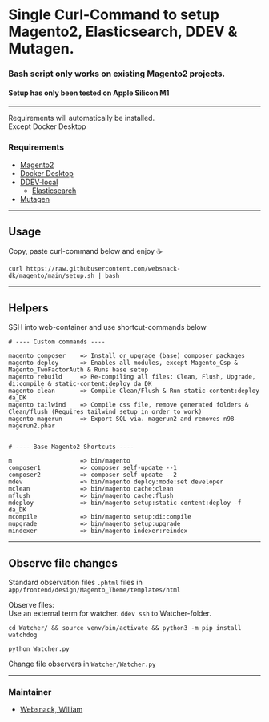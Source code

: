# Single Curl-Command to setup Magento2, Elasticsearch, DDEV & Mutagen.

### Bash script only works on existing Magento2 projects.
#### Setup has only been tested on Apple Silicon M1

---

Requirements will automatically be installed.  
Except Docker Desktop

### Requirements

- [Magento2](https://github.com/magento/magento2) 
- [Docker Desktop](https://docs.docker.com/docker-for-mac/apple-m1/)
- [DDEV-local](https://ddev.readthedocs.io/en/stable/)
    - [Elasticsearch](https://www.elastic.co/)
- [Mutagen](https://mutagen.io/)

---

## Usage
Copy, paste curl-command below and enjoy ☕
```bashpro shell script
curl https://raw.githubusercontent.com/websnack-dk/magento/main/setup.sh | bash
```
--- 

## Helpers
SSH into web-container and use shortcut-commands below

```bashpro shell script
# ---- Custom commands ---- 

magento composer    => Install or upgrade (base) composer packages  
magento deploy      => Enables all modules, except Magento_Csp & Magento_TwoFactorAuth & Runs base setup 
magento rebuild     => Re-compiling all files: Clean, Flush, Upgrade, di:compile & static-content:deploy da_DK  
magento clean       => Compile Clean/Flush & Run static-content:deploy da_DK 
magento tailwind    => Compile css file, remove generated folders & Clean/flush (Requires tailwind setup in order to work)
magento magerun     => Export SQL via. magerun2 and removes n98-magerun2.phar


# ---- Base Magento2 Shortcuts ----

m                   => bin/magento 
composer1           => composer self-update --1
composer2           => composer self-update --2
mdev                => bin/magento deploy:mode:set developer
mclean              => bin/magento cache:clean
mflush              => bin/magento cache:flush
mdeploy             => bin/magento setup:static-content:deploy -f da_DK
mcompile            => bin/magento setup:di:compile
mupgrade            => bin/magento setup:upgrade
mindexer            => bin/magento indexer:reindex
```

---

## Observe file changes
  
Standard observation files `.phtml` files in `app/frontend/design/Magento_Theme/templates/html`

Observe files:  
Use an external term for watcher. `ddev ssh` to Watcher-folder.   

```bashpro shell script
cd Watcher/ && source venv/bin/activate && python3 -m pip install watchdog
```

```bashpro shell script
python Watcher.py
```
Change file observers in `Watcher/Watcher.py`

---

### Maintainer

- [Websnack, William](https://websnack.dk)
